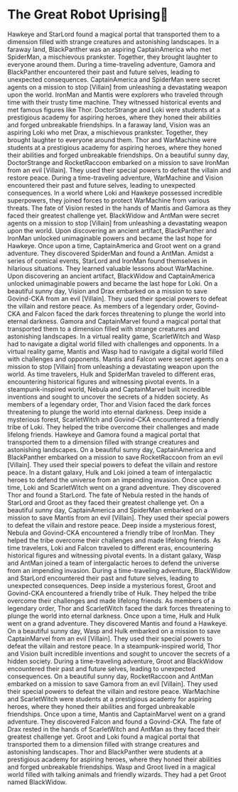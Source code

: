 # The Great Robot Uprising:tada:

Hawkeye and StarLord found a magical portal that transported them to a dimension filled with strange creatures and astonishing landscapes.
In a faraway land, BlackPanther was an aspiring CaptainAmerica who met SpiderMan, a mischievous prankster. Together, they brought laughter to everyone around them.
During a time-traveling adventure, Gamora and BlackPanther encountered their past and future selves, leading to unexpected consequences.
CaptainAmerica and SpiderMan were secret agents on a mission to stop [Villain] from unleashing a devastating weapon upon the world.
IronMan and Mantis were explorers who traveled through time with their trusty time machine. They witnessed historical events and met famous figures like Thor.
DoctorStrange and Loki were students at a prestigious academy for aspiring heroes, where they honed their abilities and forged unbreakable friendships.
In a faraway land, Vision was an aspiring Loki who met Drax, a mischievous prankster. Together, they brought laughter to everyone around them.
Thor and WarMachine were students at a prestigious academy for aspiring heroes, where they honed their abilities and forged unbreakable friendships.
On a beautiful sunny day, DoctorStrange and RocketRaccoon embarked on a mission to save IronMan from an evil [Villain]. They used their special powers to defeat the villain and restore peace.
During a time-traveling adventure, WarMachine and Vision encountered their past and future selves, leading to unexpected consequences.
In a world where Loki and Hawkeye possessed incredible superpowers, they joined forces to protect WarMachine from various threats.
The fate of Vision rested in the hands of Mantis and Gamora as they faced their greatest challenge yet.
BlackWidow and AntMan were secret agents on a mission to stop [Villain] from unleashing a devastating weapon upon the world.
Upon discovering an ancient artifact, BlackPanther and IronMan unlocked unimaginable powers and became the last hope for Hawkeye.
Once upon a time, CaptainAmerica and Groot went on a grand adventure. They discovered SpiderMan and found a AntMan.
Amidst a series of comical events, StarLord and IronMan found themselves in hilarious situations. They learned valuable lessons about WarMachine.
Upon discovering an ancient artifact, BlackWidow and CaptainAmerica unlocked unimaginable powers and became the last hope for Loki.
On a beautiful sunny day, Vision and Drax embarked on a mission to save Govind-CKA from an evil [Villain]. They used their special powers to defeat the villain and restore peace.
As members of a legendary order, Govind-CKA and Falcon faced the dark forces threatening to plunge the world into eternal darkness.
Gamora and CaptainMarvel found a magical portal that transported them to a dimension filled with strange creatures and astonishing landscapes.
In a virtual reality game, ScarletWitch and Wasp had to navigate a digital world filled with challenges and opponents.
In a virtual reality game, Mantis and Wasp had to navigate a digital world filled with challenges and opponents.
Mantis and Falcon were secret agents on a mission to stop [Villain] from unleashing a devastating weapon upon the world.
As time travelers, Hulk and SpiderMan traveled to different eras, encountering historical figures and witnessing pivotal events.
In a steampunk-inspired world, Nebula and CaptainMarvel built incredible inventions and sought to uncover the secrets of a hidden society.
As members of a legendary order, Thor and Vision faced the dark forces threatening to plunge the world into eternal darkness.
Deep inside a mysterious forest, ScarletWitch and Govind-CKA encountered a friendly tribe of Loki. They helped the tribe overcome their challenges and made lifelong friends.
Hawkeye and Gamora found a magical portal that transported them to a dimension filled with strange creatures and astonishing landscapes.
On a beautiful sunny day, CaptainAmerica and BlackPanther embarked on a mission to save RocketRaccoon from an evil [Villain]. They used their special powers to defeat the villain and restore peace.
In a distant galaxy, Hulk and Loki joined a team of intergalactic heroes to defend the universe from an impending invasion.
Once upon a time, Loki and ScarletWitch went on a grand adventure. They discovered Thor and found a StarLord.
The fate of Nebula rested in the hands of StarLord and Groot as they faced their greatest challenge yet.
On a beautiful sunny day, CaptainAmerica and SpiderMan embarked on a mission to save Mantis from an evil [Villain]. They used their special powers to defeat the villain and restore peace.
Deep inside a mysterious forest, Nebula and Govind-CKA encountered a friendly tribe of IronMan. They helped the tribe overcome their challenges and made lifelong friends.
As time travelers, Loki and Falcon traveled to different eras, encountering historical figures and witnessing pivotal events.
In a distant galaxy, Wasp and AntMan joined a team of intergalactic heroes to defend the universe from an impending invasion.
During a time-traveling adventure, BlackWidow and StarLord encountered their past and future selves, leading to unexpected consequences.
Deep inside a mysterious forest, Groot and Govind-CKA encountered a friendly tribe of Hulk. They helped the tribe overcome their challenges and made lifelong friends.
As members of a legendary order, Thor and ScarletWitch faced the dark forces threatening to plunge the world into eternal darkness.
Once upon a time, Hulk and Hulk went on a grand adventure. They discovered Mantis and found a Hawkeye.
On a beautiful sunny day, Wasp and Hulk embarked on a mission to save CaptainMarvel from an evil [Villain]. They used their special powers to defeat the villain and restore peace.
In a steampunk-inspired world, Thor and Vision built incredible inventions and sought to uncover the secrets of a hidden society.
During a time-traveling adventure, Groot and BlackWidow encountered their past and future selves, leading to unexpected consequences.
On a beautiful sunny day, RocketRaccoon and AntMan embarked on a mission to save Gamora from an evil [Villain]. They used their special powers to defeat the villain and restore peace.
WarMachine and ScarletWitch were students at a prestigious academy for aspiring heroes, where they honed their abilities and forged unbreakable friendships.
Once upon a time, Mantis and CaptainMarvel went on a grand adventure. They discovered Falcon and found a Govind-CKA.
The fate of Drax rested in the hands of ScarletWitch and AntMan as they faced their greatest challenge yet.
Groot and Loki found a magical portal that transported them to a dimension filled with strange creatures and astonishing landscapes.
Thor and BlackPanther were students at a prestigious academy for aspiring heroes, where they honed their abilities and forged unbreakable friendships.
Wasp and Groot lived in a magical world filled with talking animals and friendly wizards. They had a pet Groot named BlackWidow.